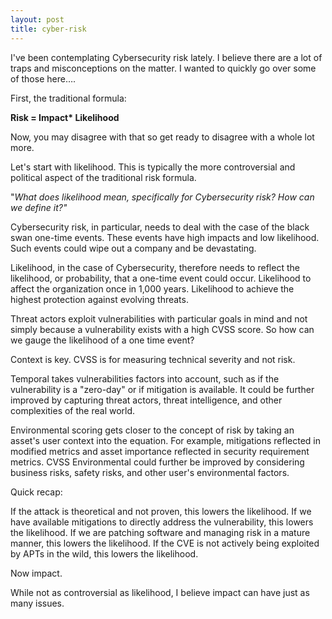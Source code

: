 ```yaml
---
layout: post
title: cyber-risk
---
```


I&#39;ve been contemplating Cybersecurity risk lately. I believe there are a lot of traps and misconceptions on the matter. I wanted to quickly go over some of those here….

First, the traditional formula:

**Risk = Impact\* Likelihood**

Now, you may disagree with that so get ready to disagree with a whole lot more.

Let&#39;s start with likelihood. This is typically the more controversial and political aspect of the traditional risk formula.

&quot;_What does likelihood mean, specifically for Cybersecurity risk? How can we define it?&quot;_

Cybersecurity risk, in particular, needs to deal with the case of the black swan one-time events. These events have high impacts and low likelihood. Such events could wipe out a company and be devastating.

Likelihood, in the case of Cybersecurity, therefore needs to reflect the likelihood, or probability, that a one-time event could occur. Likelihood to affect the organization once in 1,000 years. Likelihood to achieve the highest protection against evolving threats.

Threat actors exploit vulnerabilities with particular goals in mind and not simply because a vulnerability exists with a high CVSS score. So how can we gauge the likelihood of a one time event?

Context is key. CVSS is for measuring technical severity and not risk.

Temporal takes vulnerabilities factors into account, such as if the vulnerability is a &quot;zero-day&quot; or if mitigation is available. It could be further improved by capturing threat actors, threat intelligence, and other complexities of the real world.

Environmental scoring gets closer to the concept of risk by taking an asset&#39;s user context into the equation. For example, mitigations reflected in modified metrics and asset importance reflected in security requirement metrics. CVSS Environmental could further be improved by considering business risks, safety risks, and other user&#39;s environmental factors.

Quick recap:

If the attack is theoretical and not proven, this lowers the likelihood. If we have available mitigations to directly address the vulnerability, this lowers the likelihood. If we are patching software and managing risk in a mature manner, this lowers the likelihood. If the CVE is not actively being exploited by APTs in the wild, this lowers the likelihood.

Now impact.

While not as controversial as likelihood, I believe impact can have just as many issues.
